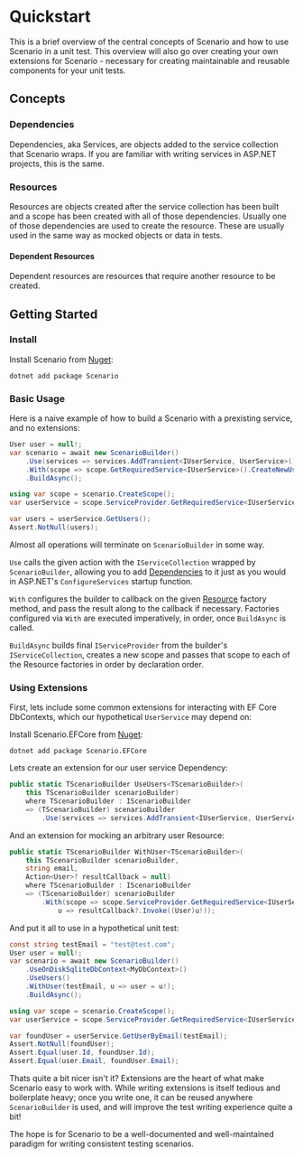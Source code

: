 # Quickstart

This is a brief overview of the central concepts of Scenario and how to use Scenario in a unit test. This overview will also go over creating your own extensions for Scenario - necessary for creating maintainable and reusable components for your unit tests.

## Concepts

### Dependencies

Dependencies, aka Services, are objects added to the service collection that Scenario wraps. If you are familiar with writing services in ASP.NET projects, this is the same.

### Resources

Resources are objects created after the service collection has been built and a scope has been created with all of those dependencies. Usually one of those dependencies are used to create the resource. These are usually used in the same way as mocked objects or data in tests.

#### Dependent Resources

Dependent resources are resources that require another resource to be created.

## Getting Started

### Install

Install Scenario from [Nuget](https://www.nuget.org/packages/Scenario):

```
dotnet add package Scenario
```

### Basic Usage

Here is a naive example of how to build a Scenario with a prexisting service, and no extensions:

```cs
User user = null!;
var scenario = await new ScenarioBuilder()
    .Use(services => services.AddTransient<IUserService, UserService>())
    .With(scope => scope.GetRequiredService<IUserService>().CreateNewUser(), u => user = (User)u!);
    .BuildAsync();

using var scope = scenario.CreateScope();
var userService = scope.ServiceProvider.GetRequiredService<IUserService>();

var users = userService.GetUsers();
Assert.NotNull(users);
```

Almost all operations will terminate on `ScenarioBuilder` in some way.

`Use` calls the given action with the `IServiceCollection` wrapped by `ScenarioBuilder`, allowing you to add [Dependencies](#Dependencies) to it just as you would in ASP.NET's `ConfigureServices` startup function.

`With` configures the builder to callback on the given [Resource](#Resources) factory method, and pass the result along to the callback if necessary. Factories configured via `With` are executed imperatively, in order, once `BuildAsync` is called.

`BuildAsync` builds final `IServiceProvider` from the builder's `IServiceCollection`, creates a new scope and passes that scope to each of the Resource factories in order by declaration order.

### Using Extensions

First, lets include some common extensions for interacting with EF Core DbContexts, which our hypothetical `UserService` may depend on:

Install Scenario.EFCore from [Nuget](https://www.nuget.org/packages/Scenario.EFCore/):

```
dotnet add package Scenario.EFCore
```

Lets create an extension for our user service Dependency:

```cs
public static TScenarioBuilder UseUsers<TScenarioBuilder>(
    this TScenarioBuilder scenarioBuilder)
    where TScenarioBuilder : IScenarioBuilder
    => (TScenarioBuilder) scenarioBuilder
        .Use(services => services.AddTransient<IUserService, UserService>());
```

And an extension for mocking an arbitrary user Resource:

```cs
public static TScenarioBuilder WithUser<TScenarioBuilder>(
    this TScenarioBuilder scenarioBuilder,
    string email,
    Action<User>? resultCallback = null)
    where TScenarioBuilder : IScenarioBuilder
    => (TScenarioBuilder) scenarioBuilder
        .With(scope => scope.ServiceProvider.GetRequiredService<IUserService>().CreateNewUser(email),
            u => resultCallback?.Invoke((User)u!));
```

And put it all to use in a hypothetical unit test:

```cs
const string testEmail = "test@test.com";
User user = null!;
var scenario = await new ScenarioBuilder()
    .UseOnDiskSqliteDbContext<MyDbContext>()
    .UseUsers()
    .WithUser(testEmail, u => user = u!);
    .BuildAsync();

using var scope = scenario.CreateScope();
var userService = scope.ServiceProvider.GetRequiredService<IUserService>();

var foundUser = userService.GetUserByEmail(testEmail);
Assert.NotNull(foundUser);
Assert.Equal(user.Id, foundUser.Id);
Assert.Equal(user.Email, foundUser.Email);
```

Thats quite a bit nicer isn't it? Extensions are the heart of what make Scenario easy to work with. While writing extensions is itself tedious and boilerplate heavy; once you write one, it can be reused anywhere `ScenarioBuilder` is used, and will improve the test writing experience quite a bit! 

The hope is for Scenario to be a well-documented and well-maintained paradigm for writing consistent testing scenarios.